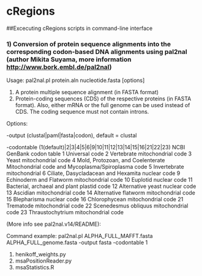 # cRegions

##Excecuting cRegions scripts in command-line interface

### 1) Conversion of protein sequence alignments into the corresponding codon-based DNA alignments using pal2nal (author Mikita Suyama, more information http://www.bork.embl.de/pal2nal)

Usage:  pal2nal.pl  protein.aln  nucleotide.fasta [options] 

1) A protein multiple sequence alignment (in FASTA format)
2) Protein-coding sequences (CDS) of the respective proteins (in FASTA format). Also, either mRNA or the full genome can be used instead of CDS. The coding sequence must not contain introns.

Options:

-output (clustal|paml|fasta|codon), default = clustal

-codontable (1(default)|2|3|4|5|6|9|10|11|12|13|14|15|16|21|22|23)
    NCBI GenBank codon table
    1  Universal code
    2  Vertebrate mitochondrial code
    3  Yeast mitochondrial code
    4  Mold, Protozoan, and Coelenterate Mitochondrial code
    and Mycoplasma/Spiroplasma code
    5  Invertebrate mitochondrial
    6  Ciliate, Dasycladacean and Hexamita nuclear code
    9  Echinoderm and Flatworm mitochondrial code
    10  Euplotid nuclear code
    11  Bacterial, archaeal and plant plastid code
    12  Alternative yeast nuclear code
    13  Ascidian mitochondrial code
    14  Alternative flatworm mitochondrial code
    15  Blepharisma nuclear code
    16  Chlorophycean mitochondrial code
    21  Trematode mitochondrial code
    22  Scenedesmus obliquus mitochondrial code
    23  Thraustochytrium mitochondrial code


(More info see pal2nal.v14/README):


Command example:
pal2nal.pl  ALPHA_FULL_MAFFT.fasta  ALPHA_FULL_genome.fasta  -output fasta -codontable 1


1) henikoff_weights.py
2) msaPositionReader.py
3) msaStatistics.R 